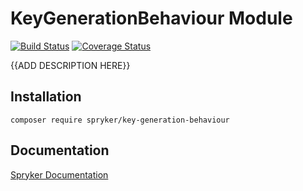 # KeyGenerationBehaviour Module
[![Build Status](https://travis-ci.org/spryker/key-generation-behaviour.svg)](https://travis-ci.org/spryker/key-generation-behaviour)
[![Coverage Status](https://coveralls.io/repos/github/spryker/key-generation-behaviour/badge.svg)](https://coveralls.io/github/spryker/key-generation-behaviour)

{{ADD DESCRIPTION HERE}}

## Installation

```
composer require spryker/key-generation-behaviour
```

## Documentation

[Spryker Documentation](https://academy.spryker.com/developing_with_spryker/module_guide/modules.html)
